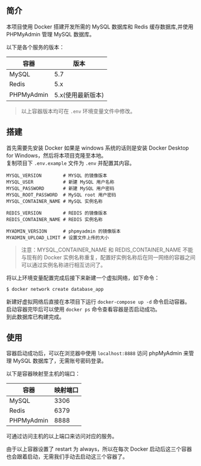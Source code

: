 ## 简介

本项目使用 Docker 搭建开发所需的 MySQL 数据库和 Redis 缓存数据库,并使用 PHPMyAdmin 管理 MySQL 数据库。

以下是各个服务的版本：

| 容器       | 版本              |
| ---------- | ----------------- |
| MySQL      | 5.7               |
| Redis      | 5.x               |
| PHPMyAdmin | 5.x(使用最新版本) |  
>以上容器版本均可在 `.env` 环境变量文件中修改。

## 搭建

首先需要先安装 Docker 如果是 windows 系统的话则是安装 Docker Desktop for Windows，然后将本项目克隆至本地。  
复制项目下 `.env.example` 文件为 `.env` 并配置其内容。  

```
MYSQL_VERSION        # MYSQL 的镜像版本
MYSQL_USER           # 新建 MySQL 用户名称
MYSQL_PASSWORD       # 新建 MySQL 用户密码
MYSQL_ROOT_PASSWORD  # MySQL root 用户密码
MYSQL_CONTAINER_NAME # MySQL 实例名称

REDIS_VERSION        # REDIS 的镜像版本
REDIS_CONTAINER_NAME # REDIS 实例名称

MYADMIN_VERSION      # phpmyadmin 的镜像版本
MYADMIN_UPLOAD_LIMIT # 设置文件上传的大小
```

>注意：MYSQL_CONTAINER_NAME 和 REDIS_CONTAINER_NAME 不能与现有的 Docker 实例名称重复，配置好实例名称后在同一网络的容器之间可以通过实例名称进行相互访问了。

将以上环境变量配置完成后接下来新建一个虚拟网络，如下命令：  
```sh
$ docker network create database_app
```

新建好虚拟网络后直接在本项目下运行 `docker-compose up -d` 命令启动容器。  
启动容器完毕后可以使用 `docker ps` 命令查看容器是否启动成功。    
到此数据库已构建完成。  

## 使用

容器启动成功后，可以在浏览器中使用 `localhost:8888` 访问 phpMyAdmin 来管理 MySQL 数据库了，无需账号密码登录。

以下是容器映射至主机的端口：

| 容器       | 映射端口 |
| ---------- | -------- |
| MySQL      | 3306     |
| Redis      | 6379     |
| PHPMyAdmin | 8888     |  
可通过访问主机的以上端口来访问对应的服务。

由于以上容器设置了 restart 为 always，所以在每次 Docker 启动后这三个容器也会跟着启动，无需我们手动去启动这三个容器了。